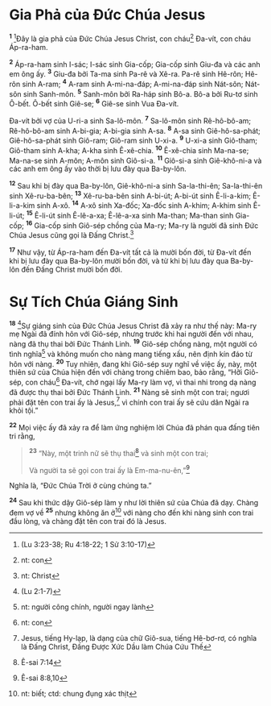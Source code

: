 # Gia Phả của Đức Chúa Jesus

<sup><b>1</b></sup> [^1@-e84c4d8f-fab9-4a52-9105-65e966a19cb3]Đây là gia phả của Đức Chúa Jesus Christ, con cháu[^1-e84c4d8f-fab9-4a52-9105-65e966a19cb3] Đa-vít, con cháu Áp-ra-ham.

<sup><b>2</b></sup> Áp-ra-ham sinh I-sác; I-sác sinh Gia-cốp; Gia-cốp sinh Giu-đa và các anh em ông ấy. <sup><b>3</b></sup> Giu-đa bởi Ta-ma sinh Pa-rê và Xê-ra. Pa-rê sinh Hê-rôn; Hê-rôn sinh A-ram; <sup><b>4</b></sup> A-ram sinh A-mi-na-đáp; A-mi-na-đáp sinh Nát-sôn; Nát-sôn sinh Sanh-môn. <sup><b>5</b></sup> Sanh-môn bởi Ra-háp sinh Bô-a. Bô-a bởi Ru-tơ sinh Ô-bết. Ô-bết sinh Giê-se; <sup><b>6</b></sup> Giê-se sinh Vua Đa-vít.

Đa-vít bởi vợ của U-ri-a sinh Sa-lô-môn. <sup><b>7</b></sup> Sa-lô-môn sinh Rê-hô-bô-am; Rê-hô-bô-am sinh A-bi-gia; A-bi-gia sinh A-sa. <sup><b>8</b></sup> A-sa sinh Giê-hô-sa-phát; Giê-hô-sa-phát sinh Giô-ram; Giô-ram sinh U-xi-a. <sup><b>9</b></sup> U-xi-a sinh Giô-tham; Giô-tham sinh A-kha; A-kha sinh Ê-xê-chia. <sup><b>10</b></sup> Ê-xê-chia sinh Ma-na-se; Ma-na-se sinh A-môn; A-môn sinh Giô-si-a. <sup><b>11</b></sup> Giô-si-a sinh Giê-khô-ni-a và các anh em ông ấy vào thời bị lưu đày qua Ba-by-lôn.

<sup><b>12</b></sup> Sau khi bị đày qua Ba-by-lôn, Giê-khô-ni-a sinh Sa-la-thi-ên; Sa-la-thi-ên sinh Xê-ru-ba-bên; <sup><b>13</b></sup> Xê-ru-ba-bên sinh A-bi-út; A-bi-út sinh Ê-li-a-kim; Ê-li-a-kim sinh A-xô. <sup><b>14</b></sup> A-xô sinh Xa-đốc; Xa-đốc sinh A-khim; A-khim sinh Ê-li-út; <sup><b>15</b></sup> Ê-li-út sinh Ê-lê-a-xa; Ê-lê-a-xa sinh Ma-than; Ma-than sinh Gia-cốp; <sup><b>16</b></sup> Gia-cốp sinh Giô-sép chồng của Ma-ry; Ma-ry là người đã sinh Đức Chúa Jesus cũng gọi là Đấng Christ.[^2-e84c4d8f-fab9-4a52-9105-65e966a19cb3]

<sup><b>17</b></sup> Như vậy, từ Áp-ra-ham đến Đa-vít tất cả là mười bốn đời, từ Đa-vít đến khi bị lưu đày qua Ba-by-lôn mười bốn đời, và từ khi bị lưu đày qua Ba-by-lôn đến Đấng Christ mười bốn đời.

# Sự Tích Chúa Giáng Sinh

<sup><b>18</b></sup> [^2@-e84c4d8f-fab9-4a52-9105-65e966a19cb3]Sự giáng sinh của Đức Chúa Jesus Christ đã xảy ra như thế này: Ma-ry mẹ Ngài đã đính hôn với Giô-sép, nhưng trước khi hai người đến với nhau, nàng đã thụ thai bởi Đức Thánh Linh. <sup><b>19</b></sup> Giô-sép chồng nàng, một người có tình nghĩa[^3-e84c4d8f-fab9-4a52-9105-65e966a19cb3] và không muốn cho nàng mang tiếng xấu, nên định kín đáo từ hôn với nàng. <sup><b>20</b></sup> Tuy nhiên, đang khi Giô-sép suy nghĩ về việc ấy, này, một thiên sứ của Chúa hiện đến với chàng trong chiêm bao, bảo rằng, “Hỡi Giô-sép, con cháu[^4-e84c4d8f-fab9-4a52-9105-65e966a19cb3] Đa-vít, chớ ngại lấy Ma-ry làm vợ, vì thai nhi trong dạ nàng đã được thụ thai bởi Đức Thánh Linh. <sup><b>21</b></sup> Nàng sẽ sinh một con trai; ngươi phải đặt tên con trai ấy là Jesus,[^5-e84c4d8f-fab9-4a52-9105-65e966a19cb3] vì chính con trai ấy sẽ cứu dân Ngài ra khỏi tội.”

<sup><b>22</b></sup> Mọi việc ấy đã xảy ra để làm ứng nghiệm lời Chúa đã phán qua đấng tiên tri rằng,

> <sup><b>23</b></sup> “Này, một trinh nữ sẽ thụ thai[^6-e84c4d8f-fab9-4a52-9105-65e966a19cb3] và sinh một con trai;
>
> Và người ta sẽ gọi con trai ấy là Em-ma-nu-ên,”[^7-e84c4d8f-fab9-4a52-9105-65e966a19cb3]

Nghĩa là, “Đức Chúa Trời ở cùng chúng ta.”

<sup><b>24</b></sup> Sau khi thức dậy Giô-sép làm y như lời thiên sứ của Chúa đã dạy. Chàng đem vợ về <sup><b>25</b></sup> nhưng không ăn ở[^8-e84c4d8f-fab9-4a52-9105-65e966a19cb3] với nàng cho đến khi nàng sinh con trai đầu lòng, và chàng đặt tên con trai đó là Jesus.

[^1-e84c4d8f-fab9-4a52-9105-65e966a19cb3]: nt: con

[^2-e84c4d8f-fab9-4a52-9105-65e966a19cb3]: nt: Christ

[^3-e84c4d8f-fab9-4a52-9105-65e966a19cb3]: nt: người công chính, người ngay lành

[^4-e84c4d8f-fab9-4a52-9105-65e966a19cb3]: nt: con

[^5-e84c4d8f-fab9-4a52-9105-65e966a19cb3]: Jesus, tiếng Hy-lạp, là dạng của chữ Giô-sua, tiếng Hê-bơ-rơ, có nghĩa là Đấng Christ, Đấng Được Xức Dầu làm Chúa Cứu Thế

[^6-e84c4d8f-fab9-4a52-9105-65e966a19cb3]: Ê-sai 7:14

[^7-e84c4d8f-fab9-4a52-9105-65e966a19cb3]: Ê-sai 8:8,10

[^8-e84c4d8f-fab9-4a52-9105-65e966a19cb3]: nt: biết; ctd: chung đụng xác thịt

[^1@-e84c4d8f-fab9-4a52-9105-65e966a19cb3]: (Lu 3:23-38; Ru 4:18-22; 1 Sử 3:10-17)

[^2@-e84c4d8f-fab9-4a52-9105-65e966a19cb3]: (Lu 2:1-7)
